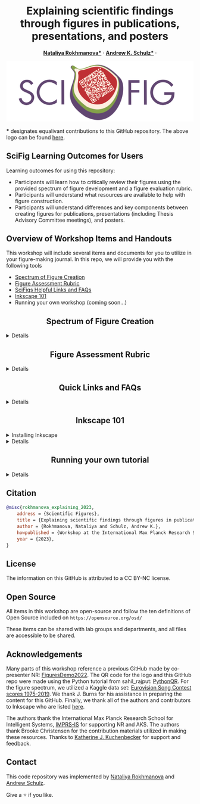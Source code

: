 <p align="center">

  <h1 align="center">Explaining scientific findings through figures in publications, presentations, and posters
  </h1>
  <p align="center">
    <a href="https://is.mpg.de/person/rokhmanova"><strong>Nataliya Rokhmanova*</strong></a>
    ·
    <a href="https://hi.is.mpg.de/person/aschulz"><strong>Andrew K. Schulz*</strong></a>
    ·
</p>
<p>
  <p align="center"> 
  <img src="media/SciFigTitle.png">
  </p>
  <strong>*</strong> designates equalivant contributions to this GitHub repository. The above logo can be found <a href="https://github.com/nrokh/ScientificFigures/tree/main/media">here</a>. 
</p>

<!-- | Paper Video                                                                                                | Qualitative Results                                                                                                |
|------------------------------------------------------------------------------------------------------------|--------------------------------------------------------------------------------------------------------------------|
| [![PaperVideo](https://img.youtube.com/vi/vidid/0.jpg)](https://www.youtube.com/) | -->
## SciFig Learning Outcomes for Users

Learning outcomes for using this repository:
- Participants will learn how to critically review their figures using the provided spectrum of figure development and a figure evaluation rubric.
- Participants will understand what resources are available to help with figure construction.
- Participants will understand differences and key components between creating figures for publications, presentations (including Thesis Advisory Committee meetings), and posters. 


## Overview of Workshop Items and Handouts

This workshop will include several items and documents for you to utilize in your figure-making journal. In this repo, we will provide you with the following tools
- [Spectrum of Figure Creation](https://github.com/nrokh/ScientificFigures/blob/main/README.md#spectrum-of-figure-creation)
- [Figure Assessment Rubric](https://github.com/nrokh/ScientificFigures/blob/main/README.md#figure-assessment-rubric)
- [SciFigs Helpful Links and FAQs](https://github.com/nrokh/ScientificFigures/blob/main/README.md#quick-links-and-faqs-)
- [Inkscape 101](https://github.com/nrokh/ScientificFigures/blob/main/README.md#inkscape-101-)
- Running your own workshop (coming soon...)



<h2 align="center">Spectrum of Figure Creation</h2>

<details>
	
The spectrum contains multiple figures to help scientists understand the iterative process for creating scientific visualizations. The figures are arranged in the following order:
- Spectrum of Figure Creation
	- Figure 1: The worst figure you (hopefully) will ever see. Nobody ever needs to see another figure like this one. 
	- Figure 2: The same data and the same plot type from Figure 1 are now reworked into a more professional version. 
	- Figure 3: After careful consideration of the _data_, this figure combines the two subplots from Figure 2 to create a comprehensive and easy-to-interpret view.
	- Figure 4: After careful consideration of the _plot type_, this series of figures represents the data using a plot type that matches the data type. 
		- Figure 4a: This is a figure that would be appropriate for a publication, where the reader has lots of time to engage, think, and read fine-print.
		- Figure 4b: This is a figure that would be better suited for a poster, which should present distilled content and be readable at different distances.
 		- Figure 4c: This is a figure that would be best for a presentation, where it complements the content that you are describing verbally as you proceed through the talk.

There is something to learn about each figure, and each lesson is supplemented by the Figure Rubric included in the following section. The Figure Spectrum is previewed below: 
<p>
  <p align="center"> 
  <img src="FigureSpectrum/FigureSpectrum.png">
  </p>
</p>
The .png, .svg. and .pdf versions of this figure, as well as each sub-figure (Fig.1-4) can be found <a href="https://github.com/nrokh/ScientificFigures/tree/ad717a0e35d72456f1fbf443395fb6ab542574c8/FigureSpectrum">here</a>.
</details>

[comment]: <> (## Running the Demo)

[comment]: <> (We have prepared a nice demo. )

<h2 align="center">Figure Assessment Rubric</h2>
 <details>

In the Figure Rubric, we highlight six key attributes to help assess figures for presentations, publications, and posters. The six attributes are:
- Scale & Resolution
- Units & Labels
- Colors
- Emphasis
- Ink:Content Ratio
- Accessibility

The rubric shows examples of each attribute done well and done poorly, as well as a few pointers to keep in mind. 

  <p>
  <p align="center"> 
  <img src="FigureRubric/FigureRubric_pg1.png">
  <img src="FigureRubric/FigureRubric_pg2.png">
  </p>
The .png, .svg. and .pdf versions of this rubric can be found <a href="https://github.com/nrokh/ScientificFigures/tree/7adb50915035029c4f42836f69965cf805202563/FigureRubric">here</a>.  
</details>

<h2 align="center">Quick Links and FAQs </h2>

 <details>
	 
We highlight some useful links and frequently asked questions (FAQs) in this handout. There are links for the following resources:
- Poster creation
- Presentations
- Scientific storytelling
- Creating figures for publication
- Open-source figure-crafting tools

The link sheet can be found <a href="https://github.com/nrokh/ScientificFigures/tree/e13819c333c6a333dc4a2dde96fdfe8c264389c4/LinksAndFAQs">here</a>.
</details>

<h2 align="center">Inkscape 101 </h2>

<details>
<summary>Installing Inkscape</summary>

Inkscape is a free open-source software licensed under the [GPL](https://www.gnu.org/licenses/old-licenses/gpl-2.0.html). To download Inkscape, you can go to their website:
```
https://inkscape.org/
```
Additionally, you can directly download Inkscape across all platforms [here](https://inkscape.org/release/1.3/platforms/), or at the following web address for Linux, Windows, or MacOS:
```
https://inkscape.org/release/1.3/platforms/
```
Once Inkscape is downloaded, it will automatically be available as an application on your desktop. 
</details>

 <details>
  <summary>Details</summary>
In this workshop, we explain how to take a plot exported from MATLAB as an .svg, import it into Inkscape, and revise it based on the six key attributes listed in the Figure Rubric. Time-permitting, we explain how to create simple vector graphics using a photograph as a guide. 
</details>

<h2 align="center">Running your own tutorial </h2>
<details>

 
We learned a lot while planning and executing this workshop. Some tips on how to run your own tutorial will be coming soon. If you want to share this content with your colleagues by holding your own tutorial, we will provide the following teaching materials:
- Lesson plan for a two-hour workshop for a lab group, department, etc.
- Slides for a two hour workshop as both PowerPoint and PDF files
- Sli.do poll questions
- Example survey questions for feedback on how to improve the workshop
</details>
 
## Citation

```bibtex
@misc{rokhmanova_explaining_2023,
	address = {Scientific Figures},
	title = {Explaining scientific findings through figures in publications, presentations, and posters},
	author = {Rokhmanova, Nataliya and Schulz, Andrew K.},
	howpublished = {Workshop at the International Max Planck Research School for Intelligent Systems (IMPRS-IS) Fall 2023 Bootcamp},
	year = {2023},
}

```
## License
The information on this GitHub is attributed to a CC BY-NC license. 

## Open Source
All items in this workshop are open-source and follow the ten definitions of Open Source included on `https://opensource.org/osd/`

These items can be shared with lab groups and departments, and all files are accessible to be shared. 

## Acknowledgements
Many parts of this workshop reference a previous GitHub made by co-presenter NR: [FiguresDemo2022](https://github.com/nrokh/FiguresDemo2022). The QR code for the logo and this GitHub repo were made using the Python tutorial from sahil_rajput: [PythonQR](https://www.geeksforgeeks.org/python-generate-qr-code-using-pyqrcode-module/). For the figure spectrum, we utilized a Kaggle data set: [Eurovision Song Contest scores 1975-2019](https://www.kaggle.com/datasets/datagraver/eurovision-song-contest-scores-19752019). We thank J. Burns for his assistance in preparing the content for this GitHub. Finally, we thank all of the authors and contributors to Inkscape who are listed [here](https://inkscape.org/credits/). 

The authors thank the International Max Planck Research School for Intelligent Systems, [IMPRS-IS](https://imprs.is.mpg.de/) for supporting NR and AKS. The authors thank Brooke Christensen for the contribution materials utilized in making these resources. Thanks to [Katherine J. Kuchenbecker](https://is.mpg.de/~kjk) for support and feedback.

## Contact 

This code repository was implemented by [Nataliya Rokhmanova](https://github.com/nrokh) and [Andrew Schulz](https://github.com/Aschulz94). 

Give a ⭐ if you like.

